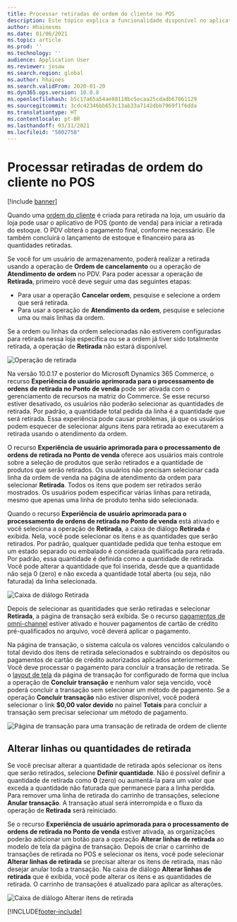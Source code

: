 ```yaml
---
title: Processar retiradas de ordem do cliente no POS
description: Este tópico explica a funcionalidade disponível no aplicativo de PDV (ponto de venda) para processar retiradas de ordem do cliente.
author: Hhainesms
ms.date: 01/06/2021
ms.topic: article
ms.prod: ''
ms.technology: ''
audience: Application User
ms.reviewer: josaw
ms.search.region: global
ms.author: hhaines
ms.search.validFrom: 2020-01-20
ms.dyn365.ops.version: 10.0.8
ms.openlocfilehash: b5c17a65a54ae88118bc5ecaa25cdadb67861129
ms.sourcegitcommit: 3cdc42346bb653c13ab33a7142dbb7969f1f6dda
ms.translationtype: HT
ms.contentlocale: pt-BR
ms.lasthandoff: 03/31/2021
ms.locfileid: "5802758"
---
```

# <a name="process-customer-order-pickups-in-pos"></a>Processar retiradas de ordem do cliente no POS

[!include [banner](includes/banner.md)]

Quando uma [ordem do cliente](customer-orders-overview.md) é criada para retirada na loja, um usuário da loja pode usar o aplicativo de POS (ponto de venda) para iniciar a retirada do estoque. O PDV obterá o pagamento final, conforme necessário. Ele também concluirá o lançamento de estoque e financeiro para as quantidades retiradas.

Se você for um usuário de armazenamento, poderá realizar a retirada usando a operação de **Ordem de cancelamento** ou a operação de **Atendimento de ordem** no PDV. Para poder acessar a operação de **Retirada**, primeiro você deve seguir uma das seguintes etapas:

- Para usar a operação **Cancelar ordem**, pesquise e selecione a ordem que será retirada.
- Para usar a operação de **Atendimento da ordem**, pesquise e selecione uma ou mais linhas da ordem.

Se a ordem ou linhas da ordem selecionadas não estiverem configuradas para retirada nessa loja específica ou se a ordem já tiver sido totalmente retirada, a operação de **Retirada** não estará disponível.

![Operação de retirada](media/pickupoperation.png)

Na versão 10.0.17 e posterior do Microsoft Dynamics 365 Commerce, o recurso **Experiência de usuário aprimorada para o processamento de ordens de retirada no Ponto de venda** pode ser ativada com o gerenciamento de recursos na matriz do Commerce. Se esse recurso estiver desativado, os usuários não poderão selecionar as quantidades de retirada. Por padrão, a quantidade total pedida da linha é a quantidade que será retirada. Essa experiência pode causar problemas, já que os usuários podem esquecer de selecionar alguns itens para retirada ao executarem a retirada usando o atendimento da ordem.

O recurso **Experiência de usuário aprimorada para o processamento de ordens de retirada no Ponto de venda** oferece aos usuários mais controle sobre a seleção de produtos que serão retirados e a quantidade de produtos que serão retirados. Os usuários não precisam selecionar cada linha da ordem de venda na página de atendimento da ordem para selecionar **Retirada**. Todos os itens que podem ser retirados serão mostrados. Os usuários podem especificar várias linhas para retirada, mesmo que apenas uma linha de produto tenha sido selecionada.

Quando o recurso **Experiência de usuário aprimorada para o processamento de ordens de retirada no Ponto de venda** está ativado e você seleciona a operação de **Retirada**, a caixa de diálogo **Retirada** é exibida. Nela, você pode selecionar os itens e as quantidades que serão retirados. Por padrão, qualquer quantidade pedida que tenha estoque em um estado separado ou embalado é considerada qualificada para retirada. Por padrão, essa quantidade é definida como a quantidade de retirada. Você pode alterar a quantidade que foi inserida, desde que a quantidade não seja 0 (zero) e não exceda a quantidade total aberta (ou seja, não faturada) da linha selecionada.

![Caixa de diálogo Retirada](media/pickupselect.png)

Depois de selecionar as quantidades que serão retiradas e selecionar **Retirada**, a página de transação será exibida. Se o recurso [pagamentos de omni-channel](omni-channel-payments.md) estiver ativado e houver pagamentos de cartão de crédito pré-qualificados no arquivo, você deverá aplicar o pagamento.

Na página de transação, o sistema calcula os valores vencidos calculando o total devido dos itens de retirada selecionados e subtraindo os depósitos ou pagamentos de cartão de crédito autorizados aplicados anteriormente. Você deve processar o pagamento para concluir a transação de retirada. Se o [layout de tela](pos-screen-layouts.md) da página de transação for configurado de forma que inclua a operação de **Concluir transação** e nenhum valor seja vencido, você poderá concluir a transação sem selecionar um método de pagamento. Se a operação **Concluir transação** não estiver disponível, você poderá selecionar o link **$0,00 valor devido** no painel **Totais** para concluir a transação sem precisar selecionar um método de pagamento.

![Página de transação para uma transação de retirada de ordem de cliente](media/pickupcart.png)

## <a name="changing-pickup-lines-or-quantities"></a>Alterar linhas ou quantidades de retirada

Se você precisar alterar a quantidade de retirada após selecionar os itens que serão retirados, selecione **Definir quantidade**. Não é possível definir a quantidade de retirada como **0** (zero) ou aumentá-la para um valor que exceda a quantidade não faturada que permanece para a linha perdida. Para remover uma linha de retirada do carrinho de transações, selecione **Anular transação**. A transação atual será interrompida e o fluxo da operação de **Retirada** será reiniciado.

Se o recurso **Experiência de usuário aprimorada para o processamento de ordens de retirada no Ponto de venda** estiver ativada, as organizações poderão adicionar um botão para a operação **Alterar linhas de retirada** ao modelo de tela da página de transação. Depois de criar o carrinho de transações de retirada no POS e selecionar os itens, você pode selecionar **Alterar linhas de retirada** se precisar alterar os itens de retirada, mas não desejar anular toda a transação. Na caixa de diálogo **Alterar linhas de retirada** que é exibida, você pode alterar os itens e as quantidades de retirada. O carrinho de transações é atualizado para aplicar as alterações.

![Caixa de diálogo Alterar itens de retirada](media/pickupchange.png)


[!INCLUDE[footer-include](../includes/footer-banner.md)]